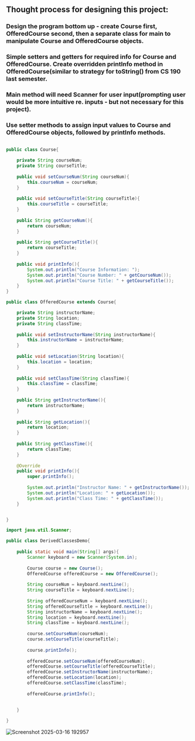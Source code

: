 ## Thought process for designing this project: 
### Design the program bottom up - create Course first, OfferedCourse second, then a separate class for main to manipulate Course and OfferedCourse objects.
### Simple setters and getters for required info for Course and OfferedCourse. Create overridden printInfo method in OfferedCourse(similar to strategy for toString() from CS 190 last semester.
### Main method will need Scanner for user input(prompting user would be more intuitive re. inputs - but not necessary for this project).
### Use setter methods to assign input values to Course and OfferedCourse objects, followed by printInfo methods. 


```java

public class Course{

    private String courseNum;
    private String courseTitle;
    
    public void setCourseNum(String courseNum){
        this.courseNum = courseNum;    
    }
    
    public void setCourseTitle(String courseTitle){
        this.courseTitle = courseTitle;
    }
    
    public String getCourseNum(){
        return courseNum;
    }
    
    public String getCourseTitle(){
        return courseTitle;
    }
    
    public void printInfo(){
        System.out.println("Course Information: ");
        System.out.println("Course Number: " + getCourseNum());
        System.out.println("Course Title: " + getCourseTitle());
    }
}

public class OfferedCourse extends Course{

    private String instructorName;
    private String location;
    private String classTime;
    
    public void setInstructorName(String instructorName){
        this.instructorName = instructorName;
    }
    
    public void setLocation(String location){
        this.location = location;
    }
    
    public void setClassTime(String classTime){
        this.classTime = classTime;
    }
    
    public String getInstructorName(){
        return instructorName;
    }
    
    public String getLocation(){
        return location;
    }
    
    public String getClassTime(){
        return classTime;
    }
    
    @Override
    public void printInfo(){
        super.printInfo();
        
        System.out.println("Instructor Name: " + getInstructorName());
        System.out.println("Location: " + getLocation());
        System.out.println("Class Time: " + getClassTime());
    }


}

import java.util.Scanner;

public class DerivedClassesDemo{
    
    public static void main(String[] args){
        Scanner keyboard = new Scanner(System.in);
        
        Course course = new Course();
        OfferedCourse offeredCourse = new OfferedCourse();
        
        String courseNum = keyboard.nextLine();
        String courseTitle = keyboard.nextLine();
        
        String offeredCourseNum = keyboard.nextLine();
        String offeredCourseTitle = keyboard.nextLine();
        String instructorName = keyboard.nextLine();
        String location = keyboard.nextLine();
        String classTime = keyboard.nextLine();
        
        course.setCourseNum(courseNum);
        course.setCourseTitle(courseTitle);
        
        course.printInfo();
        
        offeredCourse.setCourseNum(offeredCourseNum);
        offeredCourse.setCourseTitle(offeredCourseTitle);
        offeredCourse.setInstructorName(instructorName);
        offeredCourse.setLocation(location);
        offeredCourse.setClassTime(classTime);
        
        offeredCourse.printInfo();
    
    
    }

}
```

![Screenshot 2025-03-16 192957](https://github.com/user-attachments/assets/fdda0523-90c2-46aa-8081-0ca7d543a377)
